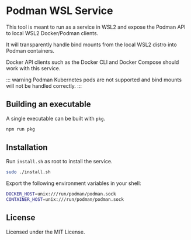 # Podman WSL Service

This tool is meant to run as a service in WSL2 and expose the Podman API to local WSL2 Docker/Podman clients.

It will transparently handle bind mounts from the local WSL2 distro into Podman containers.

Docker API clients such as the Docker CLI and Docker Compose should work with this service.

::: warning
Podman Kubernetes pods are not supported and bind mounts will not be handled correctly.
:::

## Building an executable

A single executable can be built with `pkg`.

```bash
npm run pkg
```

## Installation

Run `install.sh` as root to install the service.

```bash
sudo ./install.sh
```

Export the following environment variables in your shell:

```bash
DOCKER_HOST=unix:///run/podman/podman.sock
CONTAINER_HOST=unix:///run/podman/podman.sock
```

## License

Licensed under the MIT License.
